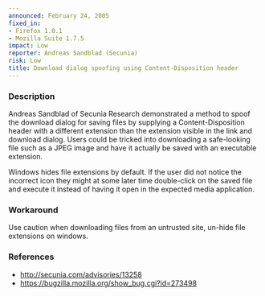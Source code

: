 ```yaml
---
announced: February 24, 2005
fixed_in:
- Firefox 1.0.1
- Mozilla Suite 1.7.5
impact: Low
reporter: Andreas Sandblad (Secunia)
risk: Low
title: Download dialog spoofing using Content-Disposition header
---
```


<h3>Description</h3>

<p>Andreas Sandblad of Secunia Research demonstrated a method to spoof the
download dialog for saving files by supplying a Content-Disposition header
with a different extension than the extension visible in the link and
download dialog. Users could be tricked into downloading a safe-looking file
such as a JPEG image and have it actually be saved with
an executable extension.</p>

<p>Windows hides file extensions by default. If the user did not notice the
incorrect icon they might at some later time double-click on the saved
file and execute it instead of having it open in the expected media
application.</p>

<h3>Workaround</h3>

<p>Use caution when downloading files from an untrusted site, un-hide file
extensions on windows.</p>

<h3>References</h3>

<ul>
<li><a class="ex-ref" href="http://secunia.com/advisories/13258"> http://secunia.com/advisories/13258</a></li>
<li><a href="https://bugzilla.mozilla.org/show_bug.cgi?id=273498">
https://bugzilla.mozilla.org/show_bug.cgi?id=273498</a></li>
</ul>



